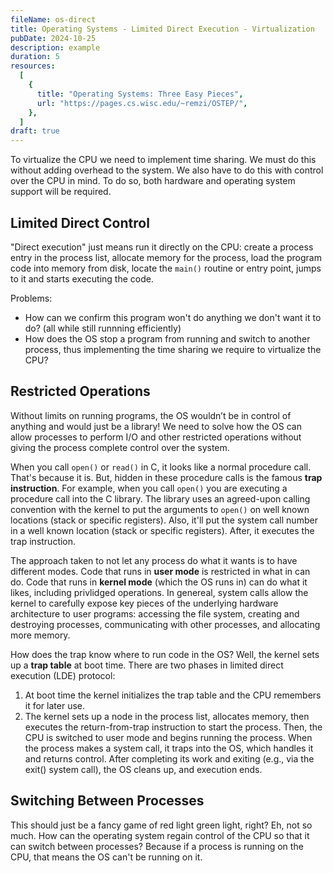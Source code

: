 ```yaml
---
fileName: os-direct
title: Operating Systems - Limited Direct Execution - Virtualization
pubDate: 2024-10-25
description: example
duration: 5
resources:
  [
    {
      title: "Operating Systems: Three Easy Pieces",
      url: "https://pages.cs.wisc.edu/~remzi/OSTEP/",
    },
  ]
draft: true
---
```


To virtualize the CPU we need to implement time sharing. We must do this without adding overhead to the system. We also have to do this with control over the CPU in mind. To do so, both hardware and operating system support will be required.

## Limited Direct Control

"Direct execution" just means run it directly on the CPU: create a process entry in the process list, allocate memory for the process, load the program code into memory from disk, locate the `main()` routine or entry point, jumps to it and starts executing the code.

Problems:

- How can we confirm this program won't do anything we don't want it to do? (all while still runnning efficiently)
- How does the OS stop a program from running and switch to another process, thus implementing the time sharing we require to virtualize the CPU?

## Restricted Operations

Without limits on running programs, the OS wouldn’t be in control of anything and would just be a library! We need to solve how the OS can allow processes to perform I/O and other restricted operations without giving the process complete control over the system.

When you call `open()` or `read()` in C, it looks like a normal procedure call. That's because it is. But, hidden in these procedure calls is the famous **trap instruction**. For example, when you call `open()` you are executing a procedure call into the C library. The library uses an agreed-upon calling convention with the kernel to put the arguments to `open()` on well known locations (stack or specific registers). Also, it'll put the system call number in a well known location (stack or specific registers). After, it executes the trap instruction. 

The approach taken to not let any process do what it wants is to have different modes. Code that runs in **user mode** is restricted in what in can do. Code that runs in **kernel mode** (which the OS runs in) can do what it likes, including privlidged operations. In genereal, system calls allow the kernel to carefully expose key pieces of the underlying hardware architecture to user programs: accessing the file system, creating and destroying processes, communicating with other processes, and allocating more memory.

How does the trap know where to run code in the OS? Well, the kernel sets up a **trap table** at boot time. There are two phases in limited direct execution (LDE) protocol:

1. At boot time the kernel initializes the trap table and the CPU remembers it for later use.
2. The kernel sets up a node in the process list, allocates memory, then executes the return-from-trap instruction to start the process. Then, the CPU is switched to user mode and begins running the process. When the process makes a system call, it traps into the OS, which handles it and returns control. After completing its work and exiting (e.g., via the exit() system call), the OS cleans up, and execution ends.

## Switching Between Processes

This should just be a fancy game of red light green light, right? Eh, not so much. How can the operating system regain control of the CPU so that it can
switch between processes? Because if a process is running on the CPU, that means the OS can't be running on it.